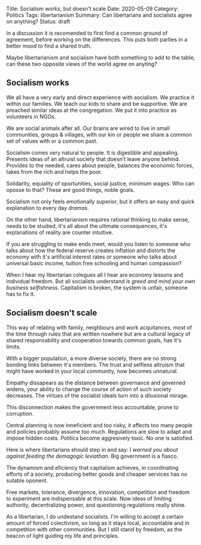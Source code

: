 Title: Socialism works, but doesn't scale
Date: 2020-05-09
Category: Politics
Tags: libertarianism
Summary: Can libertarians and socialists agree on anything?
Status: draft

In a discussion it is recomended to first find a common ground of agreement,
before working on the differences. This puts both parties in a better mood to
find a shared truth.

Maybe libertarianism and socialism have both something to add to the table, can
these two opposite views of the world agree on anyting?


## Socialism works

We all have a very early and direct experience with socialism. We practice it
within our families. We teach our kids to share and be supportive. We are
preached similar ideas at the congregation. We put it into practice as
volunteers in NGOs.

We are social animals after all. Our brains are wired to live in small
communities, groups & villages, with our kin or people we share a common set of
values with or a common past.

Socialism comes very natural to people. It is digestible and appealing.
Presents ideas of an altruist society that doesn't leave anyone behind.
Provides to the needed, cares about people, balances the economic forces, takes
from the rich and helps the poor.

Solidarity, equiality of oportunities, social justice, minimum wages. Who can
oposse to that? These are good things, noble goals.

Socialism not only feels emotionally superior, but it offers an easy and quick
explanation to every day *dramas*.

On the other hand, libertarianism requires rational thinking to make sense,
needs to be studied, it's all about the ultimate consequences, it's
explanations of reality are counter intuitive.

If you are struggling to make ends meet, would you listen to someone who talks
about how the federal reserve creates inflation and distorts the economy with
it's artificial interest rates or someone who talks about universal basic
income, tuition free schooling and human compassion?

When I hear my libertarian colegues all I hear are economy lessons and
individual freedom. But all socialists understand is *greed and mind your own
business selfishness*. Capitalism is broken, the system is unfair, someone has
to fix it.


## Socialism doesn't scale

This way of relating with family, neighbours and work acquitances, most of the
time through rules that are written nowhere but are a cultural legacy of shared
responsability and cooperation towards common goals, has it's limits.

With a bigger population, a more diverse society, there are no strong bonding
links between it's members. The trust and selfless altruism that might have
worked in your local community, now becomes unnatural.

Empathy dissapears as the distance between governance and governed widens, your
ability to change the course of action of such society decreases. The virtues
of the socialist ideals turn into a dilusional mirage.

This disconnection makes the government less accountable, prone to corruption.

Central planning is now inneficient and too risky, it affects too many people
and policies probably assume too much. Regulations are slow to adapt and impose
hidden costs. Politics become aggresively toxic. No one is satisfied.

Here is where libertarians should step in and say: *I warned you about against
feeding the demagogic leviathan*. Big government is a fiasco.

The dynamism and eficiency that capitalism achieves, in coordinating efforts of
a society, producing better goods and cheaper services has no sutable oponent.

Free markets, tolerance, divergence, innovation, competition and freedom to
experiment are indispensable at this scale. Now ideas of limiting authority,
decentralizing power, and questioning regulations really shine.

As a libertarian, I do undestand socialists. I'm willing to accept a certain
amount of forced colectivism, so long as it stays local, accountable and in
competition with other communities. But I still stand by freedom, as the beacon
of light guiding my life and principles.
